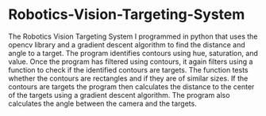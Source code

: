 # Robotics-Vision-Targeting-System
The Robotics Vision Targeting System I programmed in python that uses the opencv library and a gradient descent algorithm to find the distance and angle to a target.
The program identifies contours using hue, saturation, and value. Once the program has filtered using contours, it again filters using a function to check if the identified contours are targets. The function tests whether the contours are rectangles and if they are of similar sizes. If the contours are targets the program then calculates the distance to the center of the targets using a gradient descent algorithm. The program also calculates the angle between the camera and the targets.
